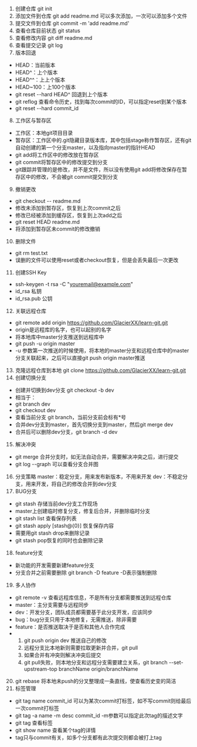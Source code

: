 1. 创建仓库
git init
2. 添加文件到仓库
git add readme.md
可以多次添加，一次可以添加多个文件
3. 提交文件到仓库
git commit -m 'add readme.md'
4. 查看仓库目前状态
git status
5. 查看修改内容
git diff readme.md
6. 查看提交记录
git log
7. 版本回退
* HEAD：当前版本
* HEAD^：上个版本
* HEAD^^：上上个版本
* HEAD~100：上100个版本
* git reset --hard HEAD^ 回退到上个版本
* git reflog 查看命令历史，找到每次commit的ID，可以指定reset到某个版本
* git reset --hard commit_id
8. 工作区与暂存区
* 工作区：本地git项目目录
* 暂存区：工作区中的.git隐藏目录版本库，其中包括stage称作暂存区，还有git自动创建的第一个分支master，以及指向master的指针HEAD
* git add将工作区中的修改放在暂存区
* git commit将暂存区中的修改提交到分支
* git跟踪并管理的是修改，并不是文件，所以没有使用git add将修改保存在暂存区中的修改，不会被git commit提交到分支
9. 撤销更改
* git checkout -- readme.md
* 修改未添加到暂存区，恢复到上次commit之后
* 修改已经被添加到缓存区，恢复到上次add之后
* git reset HEAD readme.md
* 将添加到暂存区未commit的修改撤销
10. 删除文件
* git rm test.txt
* 误删的文件可以使用reset或者checkout恢复，但是会丢失最后一次更改
11. 创建SSH Key
* ssh-keygen -t rsa -C "youremail@example.com"
* id_rsa 私钥
* id_rsa.pub 公钥
12. 关联远程仓库
* git remote add origin https://github.com/GlacierXX/learn-git.git
* origin是远程库的名字，也可以起别的名字
* 将本地库中master分支推送到远程库中
* git push -u origin master
* -u 参数第一次推送的时候使用，将本地的master分支和远程仓库中的master分支关联起来，之后可以直接git push origin master推送
13. 克隆远程仓库到本地
git clone https://github.com/GlacierXX/learn-git.git
14. 创建切换分支
* 创建并切换到dev分支 git checkout -b dev
* 相当于：
* git branch dev
* git checkout dev
* 查看当前分支 git branch，当前分支前会标有*号
* 合并dev分支到master，首先切换分支到master，然后git merge dev
* 合并后可以删除dev分支，git branch -d dev
15. 解决冲突
* git merge 合并分支时，如无法自动合并，需要解决冲突之后，进行提交
* git log --graph 可以查看分支合并图
16. 分支策略
master：稳定分支，用来发布新版本，不用来开发
dev：不稳定分支，用来开发，将自己的修改合并到dev分支
17. BUG分支
* git stash 存储当前dev分支工作现场
* master上创建临时修复分支，修复后合并，并删除临时分支
* git stash list 查看保存列表
* git stash apply [stash@{0}] 恢复保存内容
* 需要用git stash drop来删除记录
* git stash pop恢复的同时也会删除记录
18. feature分支
* 新功能的开发需要新建feature分支
* 分支合并之前需要删除 git branch -D feature -D表示强制删除
19. 多人协作
* git remote -v 查看远程库信息，不是所有分支都需要推送到远程仓库
* master：主分支需要与远程同步
* dev：开发分支，团队成员都需要基于此分支开发，应该同步
* bug：bug分支只用于本地修复，无需推送，除非需要
* feature：是否推送取决于是否和其他人合作完成
* 1. git push origin dev 推送自己的修改
  2. 远程分支比本地新则需要拉取更新并合并，git pull
  3. 如果合并有冲突则解决冲突后提交
  4. git pull失败，则本地分支和远程分支需要建立关系，git branch --set-upstream-top branchName origin/branchName
20. git rebase 将本地未push的分叉整理成一条直线，使查看历史变的简洁
21. 标签管理
* git tag name commit_id 可以为某次commit打标签，如不写commit则给最后一次commit打标签
* git tag -a name -m desc commit_id -m参数可以指定此次tag的描述文字
* git tag 查看标签
* git show name 查看某个tag的详情
* tag只与commit有关，如多个分支都有此次提交则都会被打上tag
